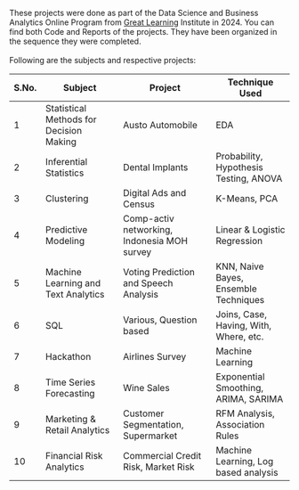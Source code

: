 These projects were done as part of the Data Science and Business Analytics Online Program from [Great Learning](https://www.mygreatlearning.com/pg-program-data-science-business-analytics-course) Institute in 2024. You can find both Code and Reports of the projects. They have been organized in the sequence they were completed. <br><br>
Following are the subjects and respective projects:

  |   S.No.  |   Subject   | Project | Technique Used|
  |------|---------------|-----------|---------------
  | 1 |   Statistical Methods for Decision Making   | Austo Automobile | EDA
  | 2 |   Inferential Statistics | Dental Implants | Probability, Hypothesis Testing, ANOVA
  3 | Clustering | Digital Ads and Census | K-Means, PCA
  4 | Predictive Modeling | Comp-activ networking, Indonesia MOH survey | Linear & Logistic Regression
  5 | Machine Learning and Text Analytics | Voting Prediction and Speech Analysis | KNN, Naive Bayes, Ensemble Techniques
  6 | SQL | Various, Question based | Joins, Case, Having, With, Where, etc.
  7 | Hackathon | Airlines Survey | Machine Learning 
  8 | Time Series Forecasting | Wine Sales | Exponential Smoothing, ARIMA, SARIMA
  9 | Marketing & Retail Analytics | Customer Segmentation, Supermarket | RFM Analysis, Association Rules
  10 | Financial Risk Analytics | Commercial Credit Risk, Market Risk | Machine Learning, Log based analysis
